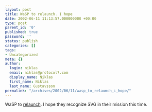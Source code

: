 ```yaml
---
layout: post
title: WaSP to relaunch. I hope
date: 2002-06-11 11:13:57.000000000 +00:00
type: post
parent_id: '0'
published: true
password: ''
status: publish
categories: []
tags:
- Uncategorized
meta: {}
author:
  login: niklas
  email: niklas@protocol7.com
  display_name: Niklas
  first_name: Niklas
  last_name: Gustavsson
permalink: "/archives/2002/06/11/wasp_to_relaunch_i_hope/"
---
```

WaSP to [relaunch](http://webreference.com/new/020610.html#feature). I hope they recognize SVG in their mission this time.

